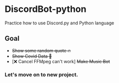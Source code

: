# DiscordBot-python
Practice how to use Discord.py and Python language

## Goal
- ~~Show some random quote :fire:~~
- ~~Show Covid Data :bat:~~
- [:x: Cancel FFMpeg can't work] ~~Make Music Bot~~

### Let's move on to new project.

